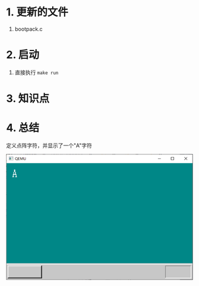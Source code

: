 # 1. 更新的文件
1. bootpack.c

# 2. 启动
1. 直接执行 `make run`


# 3. 知识点

# 4. 总结
定义点阵字符，并显示了一个"A"字符

![启动](./doc_images/harib02d-01.png)